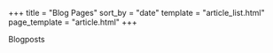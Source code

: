 +++
title = "Blog Pages"
sort_by = "date"
template = "article_list.html"
page_template = "article.html"
+++

Blogposts
